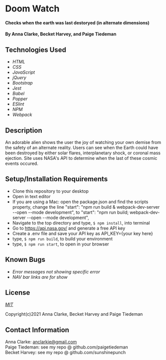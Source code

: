 # Doom Watch

#### Checks when the earth was last destoryed (in alternate dimensions)

#### By Anna Clarke, Becket Harvey, and Paige Tiedeman

## Technologies Used

* _HTML_
* _CSS_
* _JavaScript_
* _jQuery_
* _Bootstrap_
* _Jest_
* _Babel_
* _Popper_
* _ESlint_
* _NPM_
* _Webpack_

## Description
An adorable alien shows the user the joy of watching your own demise from the safety of an alternate reality. Users can see when the Earth could have been destroyed by either solar flares, interplanetary shock, or coronal mass ejection. Site uses NASA's API to determine when the last of these cosmic events occured.

## Setup/Installation Requirements

* Clone this repository to your desktop
* Open in text editor
* If you are using a Mac: open the package.json and find the scripts property,
change the line "start": "npm run build & webpack-dev-server --open --mode development",
to "start": "npm run build; webpack-dev-server --open --mode development",
* Navigate to the top directory and type, `$ npm install`, into terminal
* Go to https://api.nasa.gov/ and generate a free API key
* Create a .env file and save your API key as API_KEY={your key here}
* type, `$ npm run build`, to build your environment
* type, `$ npm run start`, to open in your browser

## Known Bugs

* _Error messages not showing specific error_
* _NAV bar links are for show_

## License

_[MIT](https://opensource.org/licenses/MIT)_  

Copyright(c)2021 Anna Clarke, Becket Harvey and Paige Tiedeman

## Contact Information

Anna Clarke: anclarkie@gmail.com  
Paige Tiedeman: see my repo @ github.com/paigetiedeman  
Becket Harvey: see my repo @ github.com/sunshinepunch




